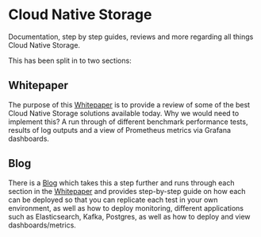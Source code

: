 # Cloud Native Storage

Documentation, step by step guides, reviews and more regarding all things Cloud Native Storage.

This has been split in to two sections:

## Whitepaper

The purpose of this [Whitepaper](./whitepaper) is to provide a review of some of the best Cloud Native Storage solutions available today. Why we would need to implement this? A run through of different benchmark performance tests, results of log outputs and a view of Prometheus metrics via Grafana dashboards.


## Blog

There is a [Blog](./blog) which takes this a step further and runs through each section in the [Whitepaper](./whitepaper) and provides step-by-step guide on how each can be deployed so that you can replicate each test in your own environment, as well as how to deploy monitoring, different applications such as Elasticsearch, Kafka, Postgres, as well as how to deploy and view dashboards/metrics.